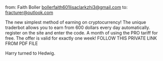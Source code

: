 from: Faith Boller <bollerfaith601lisaclarkzhi3@gmail.com>
to: fracturer@outlook.com

The new simplest method of earning on cryptocurrency!
The unique traderbot allows you to earn from 600 dollars every day automatically. 
register on the site and enter the code. A month of using the PRO tariff for free. 
The offer is valid for exactly one week!
FOLLOW THIS PRIVATE LINK FROM PDF FILE
 
Harry turned to Hedwig.
